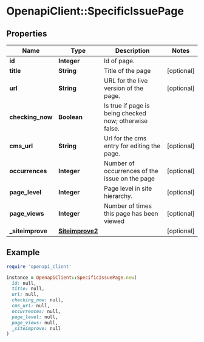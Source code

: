 # OpenapiClient::SpecificIssuePage

## Properties

| Name | Type | Description | Notes |
| ---- | ---- | ----------- | ----- |
| **id** | **Integer** | Id of page. |  |
| **title** | **String** | Title of the page | [optional] |
| **url** | **String** | URL for the live version of the page. | [optional] |
| **checking_now** | **Boolean** | Is true if page is being checked now; otherwise false. |  |
| **cms_url** | **String** | Url for the cms entry for editing the page. | [optional] |
| **occurrences** | **Integer** | Number of occurrences of the issue on the page | [optional] |
| **page_level** | **Integer** | Page level in site hierarchy. | [optional] |
| **page_views** | **Integer** | Number of times this page has been viewed | [optional] |
| **_siteimprove** | [**Siteimprove2**](Siteimprove2.md) |  | [optional] |

## Example

```ruby
require 'openapi_client'

instance = OpenapiClient::SpecificIssuePage.new(
  id: null,
  title: null,
  url: null,
  checking_now: null,
  cms_url: null,
  occurrences: null,
  page_level: null,
  page_views: null,
  _siteimprove: null
)
```

